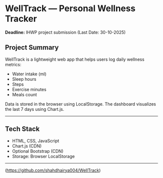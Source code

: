 # WellTrack — Personal Wellness Tracker
**Deadline:** IHWP project submission (Last Date: 30-10-2025)

## Project Summary
WellTrack is a lightweight web app that helps users log daily wellness metrics:
- Water intake (ml)
- Sleep hours
- Steps
- Exercise minutes
- Meals count

Data is stored in the browser using LocalStorage. The dashboard visualizes the last 7 days using Chart.js.

---

## Tech Stack
- HTML, CSS, JavaScript
- Chart.js (CDN)
- Optional Bootstrap (CDN)
- Storage: Browser LocalStorage

---
(https://github.com/shahdhairya004/WellTrack)
